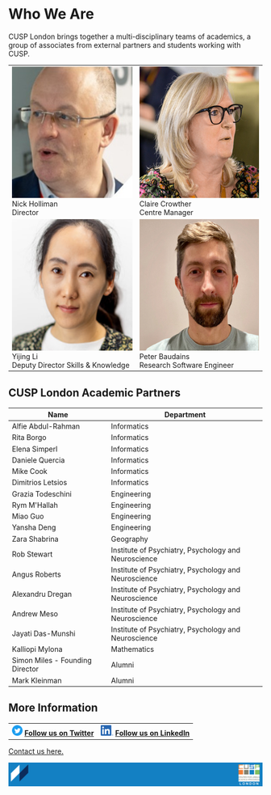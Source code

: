 # Who We Are

CUSP London brings together a multi-disciplinary teams of academics, a group of associates from external partners and students working  with CUSP.

<table>
  <tr>
    <td> <img src="./assets/nick.jpg" alt="1" width = 260px height = 260px > <div class="caption"> Nick Holliman <br> Director </div> </td>
    <td> <img src="./assets/claire-2024.jpg" alt="2" width = 260px height = 260px> <div class="caption"> Claire Crowther <br> Centre Manager </div> </td>
  </tr> 
  <tr>
    <td> <img src="./assets/yijing.png" alt="1" width = 260px height = 260px > <div class="caption"> Yijing Li <br> Deputy Director Skills & Knowledge </div> </td>
    <td> <img src="./assets/peter.jpg" alt="1" width = 260px height = 260px > <div class="caption"> Peter Baudains <br> Research Software Engineer </div> </td>
  </tr>
</table>

## CUSP London Academic Partners

| Name | Department |
|-----------------------|------------|
|Alfie Abdul-Rahman|Informatics|
|Rita Borgo|Informatics|
|Elena Simperl|Informatics|
|Daniele Quercia|Informatics|
|Mike Cook|Informatics|
|Dimitrios Letsios|Informatics|
|Grazia Todeschini|Engineering|
|Rym M'Hallah|Engineering|
|Miao Guo|Engineering|
|Yansha Deng|Engineering|
|Zara Shabrina|Geography|
|Rob Stewart|Institute of Psychiatry, Psychology and Neuroscience|
|Angus Roberts|Institute of Psychiatry, Psychology and Neuroscience|
|Alexandru Dregan|Institute of Psychiatry, Psychology and Neuroscience|
|Andrew Meso|Institute of Psychiatry, Psychology and Neuroscience|
Jayati Das-Munshi|Institute of Psychiatry, Psychology and Neuroscience|
|Kalliopi Mylona|Mathematics|
|Simon Miles - Founding Director|Alumni|
|Mark Kleinman|Alumni|

## More Information
 
<table border="0" cellspacing="0" cellpadding="0">
  <tr>
    <th>
<a href="https://twitter.com/cusplondon?lang=en"><img src="./assets/Twitterblue.svg" alt="Twitter" style="width:21px;height:21px;"></a>
<a href="https://twitter.com/cusplondon?lang=en">Follow us on Twitter</a>
    </th>
        <th>
<a href="https://www.linkedin.com/company/centre-for-urban-science-and-progress-london-cusp-london-king-s-college-london/"><img src="./assets/LI-In-Bug.png" alt="Linked In" style="height:21px;"></a>
<a href="https://www.linkedin.com/company/centre-for-urban-science-and-progress-london-cusp-london-king-s-college-london/)">Follow us on LinkedIn</a>
       </th>
   </tr>
</table>

[Contact us here.](./YouCanJoinUs.md)

![CUSP London Logo](./assets/CUSPbanner_thin_03.png)
